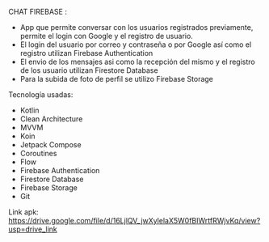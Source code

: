 CHAT FIREBASE :

* App que permite conversar con los usuarios registrados previamente, permite el login con Google y el registro de usuario.
* El login del usuario por correo y contraseña o por Google así como el registro utilizan Firebase Authentication
* El envio de los mensajes asi como la recepción del mismo y el registro de los usuario utilizan Firestore Database
* Para la subida de foto de perfil se utilizo Firebase Storage

Tecnología usadas:

* Kotlin
* Clean Architecture
* MVVM
* Koin
* Jetpack Compose
* Coroutines
* Flow
* Firebase Authentication
* Firestore Database
* Firebase Storage
* Git


Link apk:
https://drive.google.com/file/d/16LjlQV_jwXylelaX5W0fBIWrtfRWjvKq/view?usp=drive_link
